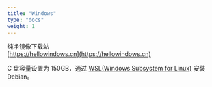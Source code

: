 ```yaml
---
title: "Windows"
type: "docs"
weight: 1
---
```


纯净镜像下载站  
[https://hellowindows.cn](https://hellowindows.cn)

C 盘容量设置为 150GB，通过 [WSL(Windows Subsystem for Linux)](https://learn.microsoft.com/zh-cn/windows/wsl/install) 安装 Debian。
